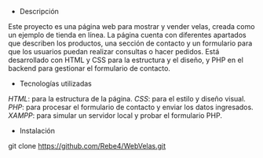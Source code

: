 - Descripción

Este proyecto es una página web para mostrar y vender velas, creada como un ejemplo de tienda en línea. La página cuenta con diferentes apartados que describen los productos, una sección de contacto y un formulario para que los usuarios puedan realizar consultas o hacer pedidos. Está desarrollado con HTML y CSS para la estructura y el diseño, y PHP en el backend para gestionar el formulario de contacto.

- Tecnologías utilizadas

 *HTML*: para la estructura de la página.
 *CSS*: para el estilo y diseño visual.
 *PHP*: para procesar el formulario de contacto y enviar los datos ingresados.
 *XAMPP*: para simular un servidor local y probar el formulario PHP.

- Instalación

 git clone https://github.com/Rebe4/WebVelas.git

